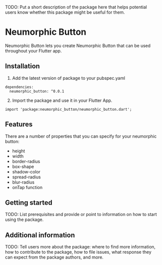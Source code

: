 <!-- 
This README describes the package. If you publish this package to pub.dev,
this README's contents appear on the landing page for your package.

For information about how to write a good package README, see the guide for
[writing package pages](https://dart.dev/guides/libraries/writing-package-pages). 

For general information about developing packages, see the Dart guide for
[creating packages](https://dart.dev/guides/libraries/create-library-packages)
and the Flutter guide for
[developing packages and plugins](https://flutter.dev/developing-packages). 
-->

TODO: Put a short description of the package here that helps potential users
know whether this package might be useful for them.
# Neumorphic Button
Neumorphic Button lets you create Neumorphic Button that can be used throughout your Flutter app.

## Installation
1. Add the latest version of package to your pubspec.yaml
```
dependencies:
  neumorphic_button: ^0.0.1
```
2. Import the package and use it in your Flutter App.
```
import 'package:neumorphic_button/neumorphic_button.dart';
```
## Features

There are a number of properties that you can specify for your neumorphic button:
* height
* width
* border-radius
* box-shape
* shadow-color
* spread-radius
* blur-radius
* onTap function

## Getting started

TODO: List prerequisites and provide or point to information on how to
start using the package.


## Additional information

TODO: Tell users more about the package: where to find more information, how to 
contribute to the package, how to file issues, what response they can expect 
from the package authors, and more.
